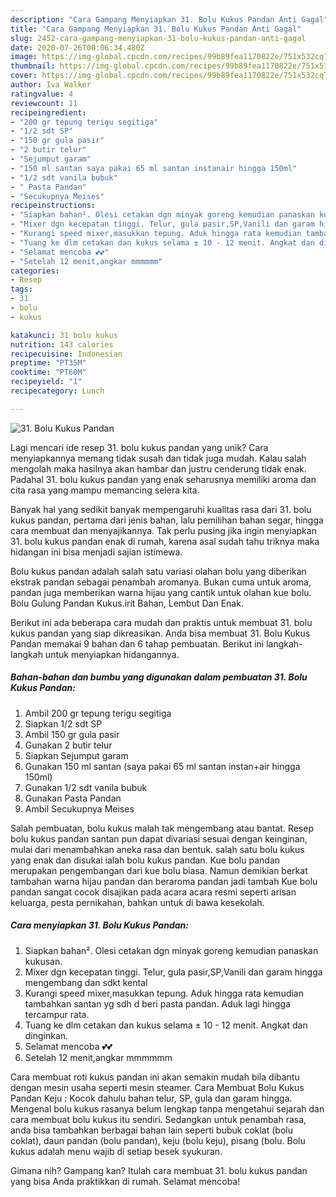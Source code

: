 ```yaml
---
description: "Cara Gampang Menyiapkan 31. Bolu Kukus Pandan Anti Gagal"
title: "Cara Gampang Menyiapkan 31. Bolu Kukus Pandan Anti Gagal"
slug: 2452-cara-gampang-menyiapkan-31-bolu-kukus-pandan-anti-gagal
date: 2020-07-26T00:06:34.480Z
image: https://img-global.cpcdn.com/recipes/99b89fea1170822e/751x532cq70/31-bolu-kukus-pandan-foto-resep-utama.jpg
thumbnail: https://img-global.cpcdn.com/recipes/99b89fea1170822e/751x532cq70/31-bolu-kukus-pandan-foto-resep-utama.jpg
cover: https://img-global.cpcdn.com/recipes/99b89fea1170822e/751x532cq70/31-bolu-kukus-pandan-foto-resep-utama.jpg
author: Iva Walker
ratingvalue: 4
reviewcount: 11
recipeingredient:
- "200 gr tepung terigu segitiga"
- "1/2 sdt SP"
- "150 gr gula pasir"
- "2 butir telur"
- "Sejumput garam"
- "150 ml santan saya pakai 65 ml santan instanair hingga 150ml"
- "1/2 sdt vanila bubuk"
- " Pasta Pandan"
- "Secukupnya Meises"
recipeinstructions:
- "Siapkan bahan². Olesi cetakan dgn minyak goreng kemudian panaskan kukusan."
- "Mixer dgn kecepatan tinggi. Telur, gula pasir,SP,Vanili dan garam hingga mengembang dan sdkt kental"
- "Kurangi speed mixer,masukkan tepung. Aduk hingga rata kemudian tambahkan santan yg sdh d beri pasta pandan. Aduk lagi hingga tercampur rata."
- "Tuang ke dlm cetakan dan kukus selama ± 10 - 12 menit. Angkat dan dinginkan."
- "Selamat mencoba 💕💕"
- "Setelah 12 menit,angkar mmmmmm"
categories:
- Resep
tags:
- 31
- bolu
- kukus

katakunci: 31 bolu kukus 
nutrition: 143 calories
recipecuisine: Indonesian
preptime: "PT35M"
cooktime: "PT60M"
recipeyield: "1"
recipecategory: Lunch

---
```



![31. Bolu Kukus Pandan](https://img-global.cpcdn.com/recipes/99b89fea1170822e/751x532cq70/31-bolu-kukus-pandan-foto-resep-utama.jpg)

Lagi mencari ide resep 31. bolu kukus pandan yang unik? Cara menyiapkannya memang tidak susah dan tidak juga mudah. Kalau salah mengolah maka hasilnya akan hambar dan justru cenderung tidak enak. Padahal 31. bolu kukus pandan yang enak seharusnya memiliki aroma dan cita rasa yang mampu memancing selera kita.

Banyak hal yang sedikit banyak mempengaruhi kualitas rasa dari 31. bolu kukus pandan, pertama dari jenis bahan, lalu pemilihan bahan segar, hingga cara membuat dan menyajikannya. Tak perlu pusing jika ingin menyiapkan 31. bolu kukus pandan enak di rumah, karena asal sudah tahu triknya maka hidangan ini bisa menjadi sajian istimewa.

Bolu kukus pandan adalah salah satu variasi olahan bolu yang diberikan ekstrak pandan sebagai penambah aromanya. Bukan cuma untuk aroma, pandan juga memberikan warna hijau yang cantik untuk olahan kue bolu. Bolu Gulung Pandan Kukus.irit Bahan, Lembut Dan Enak.


Berikut ini ada beberapa cara mudah dan praktis untuk membuat 31. bolu kukus pandan yang siap dikreasikan. Anda bisa membuat 31. Bolu Kukus Pandan memakai 9 bahan dan 6 tahap pembuatan. Berikut ini langkah-langkah untuk menyiapkan hidangannya.

<!--inarticleads1-->

##### Bahan-bahan dan bumbu yang digunakan dalam pembuatan 31. Bolu Kukus Pandan:

1. Ambil 200 gr tepung terigu segitiga
1. Siapkan 1/2 sdt SP
1. Ambil 150 gr gula pasir
1. Gunakan 2 butir telur
1. Siapkan Sejumput garam
1. Gunakan 150 ml santan (saya pakai 65 ml santan instan+air hingga 150ml)
1. Gunakan 1/2 sdt vanila bubuk
1. Gunakan  Pasta Pandan
1. Ambil Secukupnya Meises


Salah pembuatan, bolu kukus malah tak mengembang atau bantat. Resep bolu kukus pandan santan pun dapat divariasi sesuai dengan keinginan, mulai dari menambahkan aneka rasa dan bentuk. salah satu bolu kukus yang enak dan disukai ialah bolu kukus pandan. Kue bolu pandan merupakan pengembangan dari kue bolu biasa. Namun demikian berkat tambahan warna hijau pandan dan beraroma pandan jadi tambah Kue bolu pandan sangat cocok disajikan pada acara acara resmi seperti arisan keluarga, pesta pernikahan, bahkan untuk di bawa kesekolah. 

<!--inarticleads2-->

##### Cara menyiapkan 31. Bolu Kukus Pandan:

1. Siapkan bahan². Olesi cetakan dgn minyak goreng kemudian panaskan kukusan.
1. Mixer dgn kecepatan tinggi. Telur, gula pasir,SP,Vanili dan garam hingga mengembang dan sdkt kental
1. Kurangi speed mixer,masukkan tepung. Aduk hingga rata kemudian tambahkan santan yg sdh d beri pasta pandan. Aduk lagi hingga tercampur rata.
1. Tuang ke dlm cetakan dan kukus selama ± 10 - 12 menit. Angkat dan dinginkan.
1. Selamat mencoba 💕💕
1. Setelah 12 menit,angkar mmmmmm


Cara membuat roti kukus pandan ini akan semakin mudah bila dibantu dengan mesin usaha seperti mesin steamer. Cara Membuat Bolu Kukus Pandan Keju : Kocok dahulu bahan telur, SP, gula dan garam hingga. Mengenal bolu kukus rasanya belum lengkap tanpa mengetahui sejarah dan cara membuat bolu kukus itu sendiri. Sedangkan untuk penambah rasa, anda bisa tambahkan berbagai bahan lain seperti bubuk coklat (bolu coklat), daun pandan (bolu pandan), keju (bolu keju), pisang (bolu. Bolu kukus adalah menu wajib di setiap besek syukuran. 

Gimana nih? Gampang kan? Itulah cara membuat 31. bolu kukus pandan yang bisa Anda praktikkan di rumah. Selamat mencoba!
